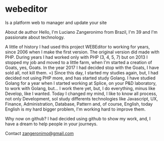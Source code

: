 # webeditor
Is a platform web to manager and update your site

About de author
Hello, I'm Luciano Zangeronimo from Brazil, I'm 39 and I'm passionate about technology.

A little of history
I had used this project WEBEditor to working for years, since 2006 when I make the first version.
The original version did made with PHP.
During years I had worked only with PHP (3, 4, 5, 7) but on 2013 I stopped my job and moved to a little farm, when I'm started a creation of Goats, yes, Goats.
In the year 2017 I had decided stop with the Goats, I have sold all, not kill them. =)
Since this day, I started my studies again, but, I had decided not using PHP more, and has started study Golang.
I have studied Golang for a year when I started working at Splice, on your P&D laboratory, to work with Golang, but... I work there yet, but, I do everything, minus like Develop, like I wanted.
Today I changed my mind, I like to know all process, not only Development, soI study differents technologies like Javascript, UX, Finance, Administration, Database, Pattern and, of course, English, today English is my hard bigger problem, I'm working hard to improve them.

Why now on github?
I had decided using github to show my work, and, I have a dream to help people in your journeys.

Contact
zangeronimo@gmail.com



